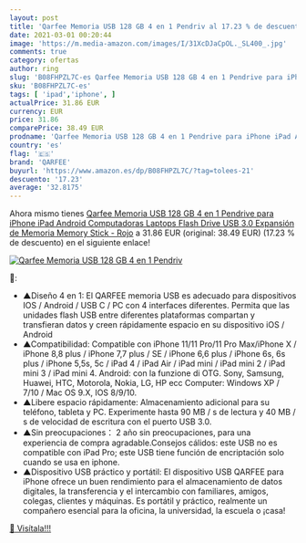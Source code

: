 ```yaml
---
layout: post
title: 'Qarfee Memoria USB 128 GB 4 en 1 Pendriv al 17.23 % de descuento'
date: 2021-03-01 00:20:44
image: 'https://m.media-amazon.com/images/I/31XcDJaCpOL._SL400_.jpg'
comments: true
category: ofertas
author: ring
slug: 'B08FHPZL7C-es Qarfee Memoria USB 128 GB 4 en 1 Pendrive para iPhone iPad...'
sku: 'B08FHPZL7C-es'
tags: [ 'ipad','iphone', ]
actualPrice: 31.86 EUR
currency: EUR
price: 31.86
comparePrice: 38.49 EUR
prodname: 'Qarfee Memoria USB 128 GB 4 en 1 Pendrive para iPhone iPad Android Computadoras Laptops Flash Drive USB 3.0 Expansión de Memoria Memory Stick - Rojo'
country: 'es'
flag: '🇪🇸'
brand: 'QARFEE'
buyurl: 'https://www.amazon.es/dp/B08FHPZL7C/?tag=tolees-21'
descuento: '17.23'
average: '32.8175'
---
```


Ahora mismo tienes [Qarfee Memoria USB 128 GB 4 en 1 Pendrive para iPhone iPad Android Computadoras Laptops Flash Drive USB 3.0 Expansión de Memoria Memory Stick - Rojo](https://www.amazon.es/dp/B08FHPZL7C/?tag=tolees-21) a 31.86 EUR (original: 38.49 EUR) (17.23 %  de descuento) en el siguiente enlace!

[![Qarfee Memoria USB 128 GB 4 en 1 Pendriv](https://m.media-amazon.com/images/I/31XcDJaCpOL._SL400_.jpg)](https://www.amazon.es/dp/B08FHPZL7C/?tag=tolees-21)

🔎:

- ▲Diseño 4 en 1: El QARFEE memoria USB es adecuado para dispositivos IOS / Android / USB C / PC con 4 interfaces diferentes. Permita que las unidades flash USB entre diferentes plataformas compartan y transfieran datos y creen rápidamente espacio en su dispositivo iOS / Android
- ▲Compatibilidad: Compatible con iPhone 11/11 Pro/11 Pro Max/iPhone X / iPhone 8,8 plus / iPhone 7,7 plus / SE / iPhone 6,6 plus / iPhone 6s, 6s plus / iPhone 5,5s, 5c / iPad 4 / iPad Air / iPad mini / iPad mini 2 / iPad mini 3 / iPad mini 4. Android: con la funzione di OTG. Sony, Samsung, Huawei, HTC, Motorola, Nokia, LG, HP ecc Computer: Windows XP / 7/10 / Mac OS 9.X, IOS 8/9/10.
- ▲Libere espacio rápidamente: Almacenamiento adicional para su teléfono, tableta y PC. Experimente hasta 90 MB / s de lectura y 40 MB / s de velocidad de escritura con el puerto USB 3.0.
- ▲Sin preocupaciones： 2 año sin preocupaciones, para una experiencia de compra agradable.Consejos cálidos: este USB no es compatible con iPad Pro; este USB tiene función de encriptación solo cuando se usa en iphone.
- ▲Dispositivo USB práctico y portátil: El dispositivo USB QARFEE para iPhone ofrece un buen rendimiento para el almacenamiento de datos digitales, la transferencia y el intercambio con familiares, amigos, colegas, clientes y máquinas. Es portátil y práctico, realmente un compañero esencial para la oficina, la universidad, la escuela o ¡casa!

[🛒 Visítala!!!](https://www.amazon.es/dp/B08FHPZL7C/?tag=tolees-21)
